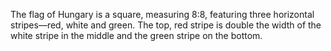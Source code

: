 The flag of Hungary is a square, measuring 8:8, featuring three horizontal stripes—red, white and green. The top, red stripe is double the width of the white stripe in the middle and the green stripe on the bottom.